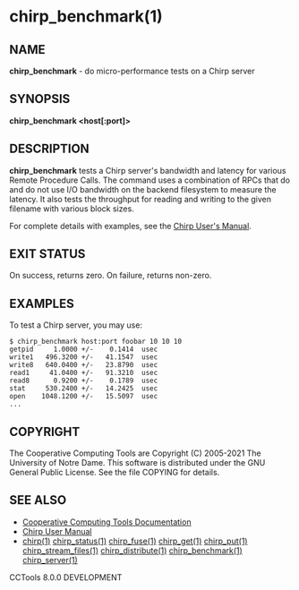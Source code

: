 






















# chirp_benchmark(1)

## NAME
**chirp_benchmark** - do micro-performance tests on a Chirp server

## SYNOPSIS
****chirp_benchmark <host[:port]> <file> <loops> <cycles> <bwloops>****

## DESCRIPTION


**chirp_benchmark** tests a Chirp server's bandwidth and latency for various
Remote Procedure Calls. The command uses a combination of RPCs that do and do
not use I/O bandwidth on the backend filesystem to measure the latency. It also
tests the throughput for reading and writing to the given filename with
various block sizes.


For complete details with examples, see the [Chirp User's Manual](http://ccl.cse.nd.edu/software/manuals/chirp.html).

## EXIT STATUS
On success, returns zero.  On failure, returns non-zero.

## EXAMPLES

To test a Chirp server, you may use:

```
$ chirp_benchmark host:port foobar 10 10 10
getpid     1.0000 +/-    0.1414  usec
write1   496.3200 +/-   41.1547  usec
write8   640.0400 +/-   23.8790  usec
read1     41.0400 +/-   91.3210  usec
read8      0.9200 +/-    0.1789  usec
stat     530.2400 +/-   14.2425  usec
open    1048.1200 +/-   15.5097  usec
...
```

## COPYRIGHT

The Cooperative Computing Tools are Copyright (C) 2005-2021 The University of Notre Dame.  This software is distributed under the GNU General Public License.  See the file COPYING for details.

## SEE ALSO


- [Cooperative Computing Tools Documentation]("../index.html")
- [Chirp User Manual]("../chirp.html")
- [chirp(1)](chirp.md)  [chirp_status(1)](chirp_status.md)  [chirp_fuse(1)](chirp_fuse.md)  [chirp_get(1)](chirp_get.md)  [chirp_put(1)](chirp_put.md)  [chirp_stream_files(1)](chirp_stream_files.md)  [chirp_distribute(1)](chirp_distribute.md)  [chirp_benchmark(1)](chirp_benchmark.md)  [chirp_server(1)](chirp_server.md)


CCTools 8.0.0 DEVELOPMENT
